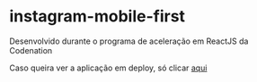 # instagram-mobile-first
Desenvolvido durante o programa de aceleração em ReactJS da Codenation

Caso queira ver a aplicação em deploy, só clicar [aqui]

[aqui]: <https://awesome-kirch-ee2073.netlify.app/>
